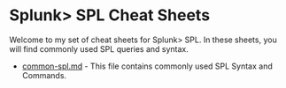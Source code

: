# Splunk> SPL Cheat Sheets
Welcome to my set of cheat sheets for Splunk> SPL. In these sheets, you will find commonly used SPL queries and syntax.
* [common-spl.md](https://github.com/weaknetlabs/Splunk-SPL/blob/master/common-spl.md) - This file contains commonly used SPL Syntax and Commands.
